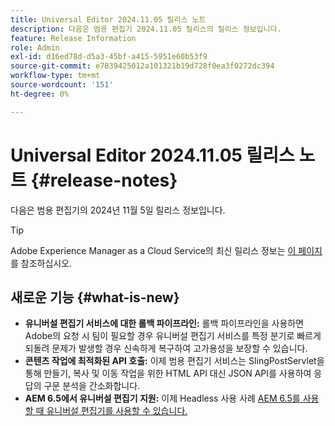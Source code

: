 ```yaml
---
title: Universal Editor 2024.11.05 릴리스 노트
description: 다음은 범용 편집기 2024.11.05 릴리스의 릴리스 정보입니다.
feature: Release Information
role: Admin
exl-id: d16ed78d-d5a3-45bf-a415-5951e60b53f9
source-git-commit: e7839425012a101321b19d728f0ea3f0272dc394
workflow-type: tm+mt
source-wordcount: '151'
ht-degree: 0%

---
```



# Universal Editor 2024.11.05 릴리스 노트 {#release-notes}

다음은 범용 편집기의 2024년 11월 5일 릴리스 정보입니다.

>[!TIP]
>
>Adobe Experience Manager as a Cloud Service의 최신 릴리스 정보는 [이 페이지](/help/release-notes/release-notes-cloud/release-notes-current.md)를 참조하십시오.

## 새로운 기능 {#what-is-new}

* **유니버설 편집기 서비스에 대한 롤백 파이프라인:** 롤백 파이프라인을 사용하면 Adobe의 요청 시 팀이 필요할 경우 유니버설 편집기 서비스를 특정 분기로 빠르게 되돌려 문제가 발생할 경우 신속하게 복구하여 고가용성을 보장할 수 있습니다.
* **콘텐츠 작업에 최적화된 API 호출:** 이제 범용 편집기 서비스는 SlingPostServlet을 통해 만들기, 복사 및 이동 작업을 위한 HTML API 대신 JSON API를 사용하여 응답의 구문 분석을 간소화합니다.
* **AEM 6.5에서 유니버설 편집기 지원:** 이제 Headless 사용 사례 [AEM 6.5를 사용할 때 유니버설 편집기를 사용할 수 있습니다.](https://experienceleague.adobe.com/en/docs/experience-manager-65/content/implementing/developing/headless/universal-editor/introduction.html)
